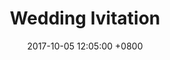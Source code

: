---
layout: post
title: "Wedding Ivitation"
img: P6.jpg # Add image post (optional)
date: 2017-10-05 12:05:00 +0800
---